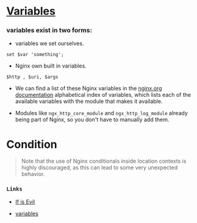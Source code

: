 # [Variables](../Code/03%2BVariables.conf)

### variables exist in two forms:
- variables we set ourselves.
```
set $var 'something';
```
- Nginx own built in variables.
```
$http , $uri, $args
```

- We can find a list of these Nginx variables in the [nginx.org documentation](http://nginx.org/en/docs/varindex.html) alphabetical index of variables, which lists each of the available variables with the module that makes it available.

- Modules like `ngx_http_core_module` and `ngx_http_log_module` already being part of Nginx, so you don't have to manually add them.



# Condition
> Note that the use of Nginx conditionals inside location contexts is highly discouraged, as this can lead to some very unexpected behavior.



### `Links`
- [If is Evil](https://www.nginx.com/resources/wiki/start/topics/depth/ifisevil/)

- [variables](http://nginx.org/en/docs/varindex.html)